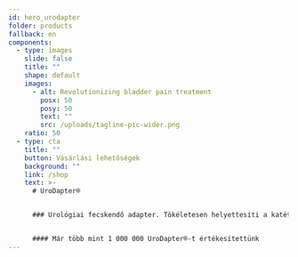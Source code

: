 ```yaml
---
id: hero_urodapter
folder: products
fallback: en
components:
  - type: images
    slide: false
    title: ""
    shape: default
    images:
      - alt: Revolutionizing bladder pain treatment
        posx: 50
        posy: 50
        text: ""
        src: /uploads/tagline-pic-wider.png
    ratio: 50
  - type: cta
    title: ""
    button: Vásárlási lehetőségek
    background: ""
    link: /shop
    text: >-
      # UroDapter®


      ### Urológiai fecskendő adapter. Tökéletesen helyettesíti a katétert: a vele végzett húgyhólyagfeltöltés fájdalommentes és komplikációmentes 


      #### Már több mint 1 000 000 UroDapter®-t értékesítettünk
---
```

